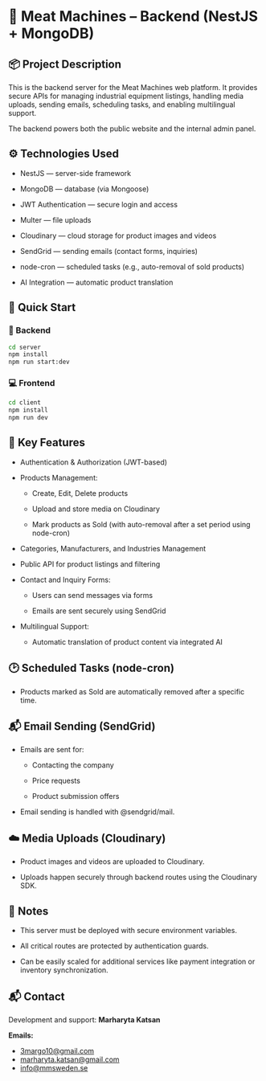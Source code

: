 # 📡 Meat Machines – Backend (NestJS + MongoDB)

## 📦 Project Description

This is the backend server for the Meat Machines web platform. It provides
secure APIs for managing industrial equipment listings, handling media uploads,
sending emails, scheduling tasks, and enabling multilingual support.

The backend powers both the public website and the internal admin panel.

## ⚙️ Technologies Used

- NestJS — server-side framework

- MongoDB — database (via Mongoose)

- JWT Authentication — secure login and access

- Multer — file uploads

- Cloudinary — cloud storage for product images and videos

- SendGrid — sending emails (contact forms, inquiries)

- node-cron — scheduled tasks (e.g., auto-removal of sold products)

- AI Integration — automatic product translation

## 🚀 Quick Start

### 📡 Backend

```bash
cd server
npm install
npm run start:dev
```

### 💻 Frontend

```bash
cd client
npm install
npm run dev
```

## 🔧 Key Features

- Authentication & Authorization (JWT-based)

- Products Management:

  - Create, Edit, Delete products

  - Upload and store media on Cloudinary

  - Mark products as Sold (with auto-removal after a set period using node-cron)

- Categories, Manufacturers, and Industries Management

- Public API for product listings and filtering

- Contact and Inquiry Forms:

  - Users can send messages via forms

  - Emails are sent securely using SendGrid

- Multilingual Support:

  - Automatic translation of product content via integrated AI

## 🕑 Scheduled Tasks (node-cron)

- Products marked as Sold are automatically removed after a specific time.

## 📬 Email Sending (SendGrid)

- Emails are sent for:

  - Contacting the company

  - Price requests

  - Product submission offers

- Email sending is handled with @sendgrid/mail.

## ☁️ Media Uploads (Cloudinary)

- Product images and videos are uploaded to Cloudinary.

- Uploads happen securely through backend routes using the Cloudinary SDK.

## 📝 Notes

- This server must be deployed with secure environment variables.

- All critical routes are protected by authentication guards.

- Can be easily scaled for additional services like payment integration or
  inventory synchronization.

## 📬 Contact

Development and support: **Marharyta Katsan**

**Emails:**

- 3margo10@gmail.com
- marharyta.katsan@gmail.com
- info@mmsweden.se
